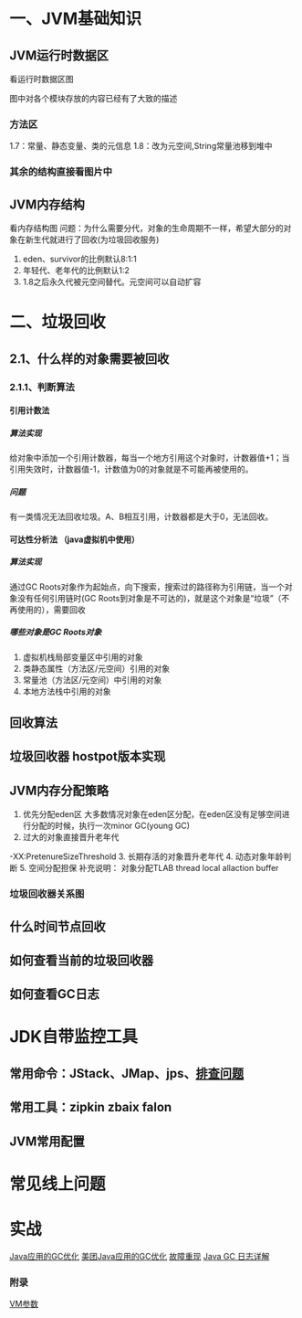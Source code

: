# 一、JVM基础知识
## JVM运行时数据区
看运行时数据区图

图中对各个模块存放的内容已经有了大致的描述
### 方法区
1.7：常量、静态变量、类的元信息
1.8：改为元空间,String常量池移到堆中
### 其余的结构直接看图片中

## JVM内存结构
看内存结构图
问题：为什么需要分代，对象的生命周期不一样，希望大部分的对象在新生代就进行了回收(为垃圾回收服务)
1. eden、survivor的比例默认8:1:1
2. 年轻代、老年代的比例默认1:2
3. 1.8之后永久代被元空间替代。元空间可以自动扩容

# 二、垃圾回收
## 2.1、什么样的对象需要被回收
### 2.1.1、判断算法
#### 引用计数法
##### 算法实现
给对象中添加一个引用计数器，每当一个地方引用这个对象时，计数器值+1；当引用失效时，计数器值-1，计数值为0的对象就是不可能再被使用的。
##### 问题
有一类情况无法回收垃圾。A、B相互引用，计数器都是大于0，无法回收。
#### 可达性分析法 （java虚拟机中使用）
##### 算法实现

通过GC Roots对象作为起始点，向下搜索，搜索过的路径称为引用链，当一个对象没有任何引用链时(GC Roots到对象是不可达的)，就是这个对象是“垃圾”（不再使用的），需要回收

##### 哪些对象是GC Roots对象
1. 虚拟机栈局部变量区中引用的对象
2. 类静态属性（方法区/元空间）引用的对象
3. 常量池（方法区/元空间）中引用的对象
4. 本地方法栈中引用的对象
## 回收算法

## 垃圾回收器 hostpot版本实现

## JVM内存分配策略
1. 优先分配eden区
大多数情况对象在eden区分配，在eden区没有足够空间进行分配的时候，执行一次minor GC(young GC)
2. 过大的对象直接晋升老年代

-XX:PretenureSizeThreshold
3. 长期存活的对象晋升老年代
4. 动态对象年龄判断
5. 空间分配担保
补充说明：
对象分配TLAB thread local allaction  buffer



### 垃圾回收器关系图

## 什么时间节点回收

## 如何查看当前的垃圾回收器

## 如何查看GC日志

# JDK自带监控工具

## 常用命令：JStack、JMap、jps、[排查问题](http://guafei.iteye.com/blog/1815222)

## 常用工具：zipkin zbaix falon

## JVM常用配置

# 常见线上问题

# 实战
[Java应用的GC优化](https://tech.meituan.com/jvm_optimize.html)
[美团Java应用的GC优化](https://mp.weixin.qq.com/s?__biz=MjM5NjQ5MTI5OA==&mid=2651747273&idx=1&sn=7f947064a41eeecb6816a5d0838581ae&chksm=bd12aa848a65239289d5c39264e89bd175f377f6554bfe93b37ad6498cf13deff356333c5398&mpshare=1&scene=1&srcid=1229bnD25a2zpI3DBKQxsI8T#rd)
[故障重现](https://blog.csdn.net/u010602357/article/details/54286346)
[Java GC 日志详解](https://blog.csdn.net/wanglha/article/details/48713217)

### 附录
[VM参数](http://www.oracle.com/technetwork/java/javase/tech/vmoptions-jsp-140102.html)